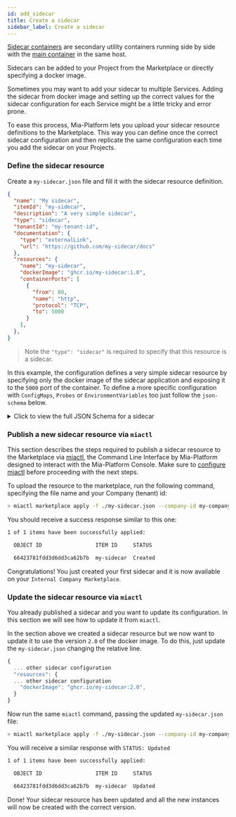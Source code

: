 ```yaml
---
id: add_sidecar
title: Create a sidecar
sidebar_label: Create a sidecar
---
```


[Sidecar containers](/development_suite/api-console/api-design/microservice-containers.md#sidecar-containers) are secondary utility containers running side by side with the [main container](/development_suite/api-console/api-design/microservice-containers.md#main-container) in the same host.

Sidecars can be added to your Project from the Marketplace or directly specifying a docker image.

Sometimes you may want to add your sidecar to multiple Services. Adding the sidecar from docker image and setting up the correct values for the sidecar configuration for each Service might be a little tricky and error prone.

To ease this process, Mia-Platform lets you upload your sidecar resource definitions to the Marketplace. This way you can define once the correct sidecar configuration and then replicate the same configuration each time you add the sidecar on your Projects.

### Define the sidecar resource

Create a `my-sidecar.json` file and fill it with the sidecar resource definition.

```json
{
  "name": "My sidecar", 
  "itemId": "my-sidecar",
  "description": "A very simple sidecar",
  "type": "sidecar",
  "tenantId": "my-tenant-id",
  "documentation": {
    "type": "externalLink",
    "url": "https://github.com/my-sidecar/docs"
  },
  "resources": {
    "name": "my-sidecar",
    "dockerImage": "ghcr.io/my-sidecar:1.0",
    "containerPorts": [
      {
        "from": 80,
        "name": "http",
        "protocol": "TCP",
        "to": 5000
      }
    ],
  },
}
```

> Note the `"type": "sidecar"` is required to specify that this resource is a sidecar.

In this example, the configuration defines a very simple sidecar resource by specifying only the docker image of the sidecar application and exposing it to the `5000` port of the container. To define a more specific configuration with `ConfigMaps`, `Probes` or `EnvironmentVariables` too just follow the `json-schema` below.

<details>
<summary>Click to view the full JSON Schema for a sidecar</summary>
<p>

```json
{
  "type": "object",
  "properties": {
    "name": {
      "type": "string"
    },
    "itemId": {
      "type": "string"
    },
    "description": {
      "type": "string"
    },
    "type": {
      "const": "sidecar"
    },
    "tenantId": {
      "type": "string"
    },
    "documentation": {
      "type": "object",
      "properties": {
        "type": {
          "type": "string"
        },
        "url": {
          "type": "string"
        }
      },
    },
    "resources": {
      "type": "object",
      "properties": {
        "name": {
          "type": "string"
        },
        "dockerImage": {
          "type": "string"
        },
        "containerPorts": {
          "type": "array",
          "items": [
            {
              "type": "object",
              "properties": {
                "name": {
                  "type": "string"
                },
                "from": {
                  "type": ["integer", "string"]
                },
                "to": {
                  "type": ["integer", "string"]
                },
                "protocol": {
                  "type": "string"
                },
              },
            }
          ],
        },
        "defaultArgs": {
          "type": "array",
          "items": [
            {
              "type": "string"
            }
          ]
        },
        "defaultConfigMaps": {
          "type": "array",
          "items": [
            {
              "type": "object",
              "properties": {
                "files": {
                  "type": "array",
                  "items": [
                    {
                      "type": "object",
                      "properties": {
                        "content": {
                          "type": "string"
                        },
                        "name": {
                          "type": "string"
                        }
                      },
                    }
                  ]
                },
                "mountPath": {
                  "type": "string"
                },
                "name": {
                  "type": "string"
                }
              },
            }
          ]
        },
        "defaultEnvironmentVariables": {
          "type": "array",
          "items": [
            {
              "type": "object",
              "properties": {
                "name": {
                  "type": "string"
                },
                "value": {
                  "type": "string"
                },
                "valueType": {
                  "type": "string"
                }
              },
            }
          ]
        },
        "defaultProbes": {
          "type": "object",
          "properties": {
            "liveness": {
              "type": "object",
              "properties": {
                "path": {
                  "type": "string"
                },
                "port": {
                  "type": "string"
                }
              },
            },
            "readiness": {
              "type": "object",
              "properties": {
                "path": {
                  "type": "string"
                },
                "port": {
                  "type": "string"
                }
              },
            },
            "startup": {
              "type": "object"
            }
          },
        },
        "defaultResources": {
          "type": "object",
          "properties": {
            "cpuLimits": {
              "type": "object",
              "properties": {
                "max": {
                  "type": "string"
                },
                "min": {
                  "type": "string"
                }
              },
            },
            "memoryLimits": {
              "type": "object",
              "properties": {
                "max": {
                  "type": "string"
                },
                "min": {
                  "type": "string"
                }
              },
            }
          },
        },
        "defaultSecrets": {
          "type": "array",
          "items": [
            {
              "type": "object",
              "properties": {
                "mountPath": {
                  "type": "string"
                },
                "name": {
                  "type": "string"
                }
              },
            }
          ]
        }
      },
      "required": [
        "name",
        "dockerImage"
      ]
    },
  },
  "required": [
    "name",
    "itemId",
    "description",
    "type",
    "tenantId",
    "documentation",
    "resources"
  ]
}
```

</p>
</details>

### Publish a new sidecar resource via `miactl`

This section describes the steps required to publish a sidecar resource to the Marketplace via [miactl](/cli/miactl/10_overview.md), the Command Line Interface by Mia-Platform designed to interact with the Mia-Platform Console. Make sure to [configure miactl](/cli/miactl/20_setup.md) before proceeding with the next steps.

To upload the resource to the marketplace, run the following command, specifying the file name and your Company (tenant) id:

```bash
> miactl marketplace apply -f ./my-sidecar.json --company-id my-company-id
```

You should receive a success response similar to this one:

```bash
1 of 1 items have been successfully applied:

  OBJECT ID                 ITEM ID     STATUS   

  66423781fdd3d6dd3ca62b7b  my-sidecar  Created 
```

Congratulations! You just created your first sidecar and it is now available on your `Internal Company Marketplace`.

### Update the sidecar resource via `miactl`

You already published a sidecar and you want to update its configuration. In this section we will see how to update it from `miactl`.

In the section above we created a sidecar resource but we now want to update it to use the version `2.0` of the docker image.  To do this, just update the `my-sidecar.json` changing the relative line.

```js
{
  ... other sidecar configuration
  "resources": {
  ... other sidecar configuration
    "dockerImage": "ghcr.io/my-sidecar:2.0",
  }
}
```

Now run the same `miactl` command, passing the updated `my-sidecar.json` file:

```bash
> miactl marketplace apply -f ./my-sidecar.json --company-id my-company-id
```

You will receive a similar response with `STATUS: Updated`

```bash
1 of 1 items have been successfully applied:

  OBJECT ID                 ITEM ID     STATUS   

  66423781fdd3d6dd3ca62b7b  my-sidecar  Updated  
```

Done! Your sidecar resource has been updated and all the new instances will now be created with the correct version.
